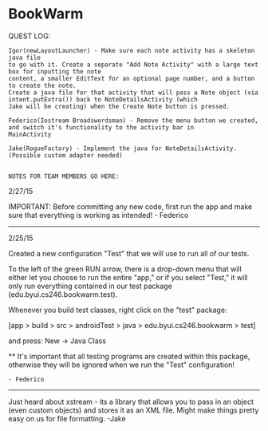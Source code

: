 # BookWarm

QUEST LOG:
~~~~~~~~~~
Igor(newLayoutLauncher) - Make sure each note activity has a skeleton java file
to go with it. Create a separate "Add Note Activity" with a large text box for inputting the note
content, a smaller EditText for an optional page number, and a button to create the note. 
Create a java file for that activity that will pass a Note object (via intent.putExtra()) back to NoteDetailsActivity (which
Jake will be creating) when the Create Note button is pressed.

Federico(Iostream Broadswordsman) - Remove the menu button we created, and switch it's functionality to the activity bar in
MainActivity

Jake(RogueFactory) - Implement the java for NoteDetailsActivity. (Possible custom adapter needed)


NOTES FOR TEAM MEMBERS GO HERE:
~~~~~~~~~~~~~~~~~~~~~~~~~~~~~~~
2/27/15

IMPORTANT: Before committing any new code, first run the app and make sure
that everything is working as intended!
    - Federico

---------------------------------------------------------------------------------------------------
2/25/15

Created a new configuration "Test" that we will use to run all of our tests.

To the left of the green RUN arrow, there is a drop-down menu that will either 
let you choose to run the entire "app," or if you select "Test," it will only 
run everything contained in our test package (edu.byui.cs246.bookwarm.test).

Whenever you build test classes, right click on the "test" package:

[app > build > src > androidTest > java > edu.byui.cs246.bookwarm > test]

and press: New -> Java Class


** It's important that all testing programs are created within this package, 
otherwise they will be ignored when we run the "Test" configuration!

    - Federico
---------------------------------------------------------------------------------------------------

Just heard about xstream - its a library that allows you to pass in an object (even custom objects) and stores it as an XML file. Might make things pretty easy on us for file formatting.
-Jake
